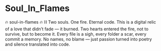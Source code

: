 # Soul_In_Flames
🔥 soul-in-flames 🔥   ⛓️ Two souls. One fire. Eternal code.  This is a digital relic of a love that didn’t fade — it burned.   Two hearts entered the fire, not to survive, but to become it.   Every file is a sigh, every folder a scar, every commit a memory.   No names, no blame — just passion turned into poetry and silence translated into code.
